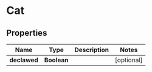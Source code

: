 

# Cat

## Properties

Name | Type | Description | Notes
------------ | ------------- | ------------- | -------------
**declawed** | **Boolean** |  |  [optional]



